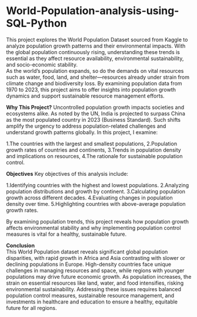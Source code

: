 # World-Population-analysis-using-SQL-Python
This project explores the World Population Dataset sourced from Kaggle to analyze population growth patterns and their environmental impacts. With the global population continuously rising, understanding these trends is essential as they affect resource availability, environmental sustainability, and socio-economic stability.  
As the world’s population expands, so do the demands on vital resources such as water, food, land, and shelter—resources already under strain from climate change and biodiversity loss. By examining population data from 1970 to 2023, this project aims to offer insights into population growth dynamics and support sustainable resource management efforts.

**Why This Project?**
Uncontrolled population growth impacts societies and ecosystems alike. As noted by the UN, India is projected to surpass China as the most populated country in 2023 (Business Standard). Such shifts amplify the urgency to address population-related challenges and understand growth patterns globally. In this project, I examine:

1.The countries with the largest and smallest populations,
2.Population growth rates of countries and continents,
3.Trends in population density and implications on resources,
4.The rationale for sustainable population control.


**Objectives**
Key objectives of this analysis include:

1.Identifying countries with the highest and lowest populations.
2.Analyzing population distributions and growth by continent.
3.Calculating population growth across different decades.
4.Evaluating changes in population density over time.
5.Highlighting countries with above-average population growth rates.

By examining population trends, this project reveals how population growth affects environmental stability and why implementing population control measures is vital for a healthy, sustainable future.

**Conclusion**    
This World Population dataset reveals significant global population disparities, with rapid growth in Africa and Asia contrasting with slower or declining populations in Europe. High-density countries face unique challenges in managing resources and space, while regions with younger populations may drive future economic growth. As population increases, the strain on essential resources like land, water, and food intensifies, risking environmental sustainability. Addressing these issues requires balanced population control measures, sustainable resource management, and investments in healthcare and education to ensure a healthy, equitable future for all regions.
